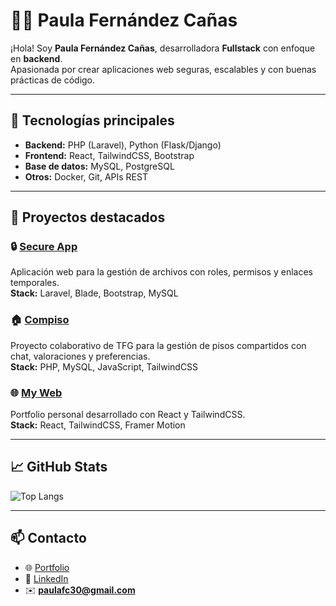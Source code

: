 # 👩‍💻 Paula Fernández Cañas

¡Hola! Soy **Paula Fernández Cañas**, desarrolladora **Fullstack** con enfoque en **backend**.  
Apasionada por crear aplicaciones web seguras, escalables y con buenas prácticas de código.  

---

## 🚀 Tecnologías principales
- **Backend:** PHP (Laravel), Python (Flask/Django)
- **Frontend:** React, TailwindCSS, Bootstrap
- **Base de datos:** MySQL, PostgreSQL
- **Otros:** Docker, Git, APIs REST

---

## 📌 Proyectos destacados

### 🔒 [Secure App](https://github.com/paulafc30/secure-app)
Aplicación web para la gestión de archivos con roles, permisos y enlaces temporales.  
**Stack:** Laravel, Blade, Bootstrap, MySQL

### 🏠 [Compiso](https://github.com/paulafc30/compiso)
Proyecto colaborativo de TFG para la gestión de pisos compartidos con chat, valoraciones y preferencias.  
**Stack:** PHP, MySQL, JavaScript, TailwindCSS

### 🌐 [My Web](https://github.com/paulafc30/my-web)
Portfolio personal desarrollado con React y TailwindCSS.  
**Stack:** React, TailwindCSS, Framer Motion

---

## 📈 GitHub Stats

![Top Langs](https://github-readme-stats.vercel.app/api/top-langs/?username=paulafc30&layout=compact&theme=dracula)

---

## 📫 Contacto
- 🌐 [Portfolio](https://paulafernandez.netlify.app)
- 💼 [LinkedIn](https://linkedin.com/in/paulafc30)
- ✉️ **paulafc30@gmail.com**
